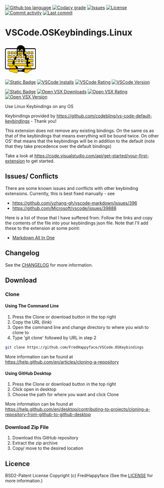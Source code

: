 [![Github top language](https://img.shields.io/github/languages/top/FredHappyface/VSCode.OSKeybindings.svg?style=for-the-badge&cacheSeconds=28800)](../../)
[![Codacy grade](https://img.shields.io/codacy/grade/16d1e949f0c64918abca200bf4c5d71b.svg?style=for-the-badge&cacheSeconds=28800)](https://www.codacy.com/manual/FredHappyface/VSCode.OSKeybindings)
[![Issues](https://img.shields.io/github/issues/FredHappyface/VSCode.OSKeybindings.svg?style=for-the-badge&cacheSeconds=28800)](../../issues)
[![License](https://img.shields.io/github/license/FredHappyface/VSCode.OSKeybindings.svg?style=for-the-badge&cacheSeconds=28800)](/LICENSE.md)
[![Commit activity](https://img.shields.io/github/commit-activity/m/FredHappyface/VSCode.OSKeybindings.svg?style=for-the-badge&cacheSeconds=28800)](../../commits/master)
[![Last commit](https://img.shields.io/github/last-commit/FredHappyface/VSCode.OSKeybindings.svg?style=for-the-badge&cacheSeconds=28800)](../../commits/master)

# VSCode.OSKeybindings.Linux

<img src="https://raw.githubusercontent.com/FredHappyface/VSCode.OSKeybindings/master/linuxkeybindings/Linux.png" alt="Project Icon" width="100">

[![Static Badge](https://img.shields.io/badge/Linux_Keybindings-VSCode_Marketplace-purple?style=for-the-badge&cacheSeconds=28800)](https://marketplace.visualstudio.com/items?itemName=fredhappyface.linuxkeybindings)
[![VSCode Installs](https://img.shields.io/visual-studio-marketplace/i/fredhappyface.linuxkeybindings.svg?style=for-the-badge&cacheSeconds=28800)](https://marketplace.visualstudio.com/items?itemName=fredhappyface.linuxkeybindings)
[![VSCode Rating](https://img.shields.io/visual-studio-marketplace/stars/fredhappyface.linuxkeybindings.svg?style=for-the-badge&cacheSeconds=28800)](https://marketplace.visualstudio.com/items?itemName=fredhappyface.linuxkeybindings)
[![VSCode Version](https://img.shields.io/visual-studio-marketplace/v/fredhappyface.linuxkeybindings.svg?style=for-the-badge&cacheSeconds=28800)](https://marketplace.visualstudio.com/items?itemName=fredhappyface.linuxkeybindings)

[![Static Badge](https://img.shields.io/badge/Linux_Keybindings-Open_VSX-purple?style=for-the-badge&cacheSeconds=28800)](https://open-vsx.org/extension/fredhappyface/linuxkeybindings)
[![Open VSX Downloads](https://img.shields.io/open-vsx/dt/fredhappyface/linuxkeybindings.svg?style=for-the-badge&cacheSeconds=28800)](https://open-vsx.org/extension/fredhappyface/linuxkeybindings)
[![Open VSX Rating](https://img.shields.io/open-vsx/stars/fredhappyface/linuxkeybindings.svg?style=for-the-badge&cacheSeconds=28800)](https://open-vsx.org/extension/fredhappyface/linuxkeybindings)
[![Open VSX Version](https://img.shields.io/open-vsx/v/fredhappyface/linuxkeybindings.svg?style=for-the-badge&cacheSeconds=28800)](https://open-vsx.org/extension/fredhappyface/linuxkeybindings)

Use Linux Keybindings on any OS

Keybindings provided by https://github.com/codebling/vs-code-default-keybindings - Thank you!

This extension does not remove any existing bindings. On the same os as that of
the keybindings that means everything will be bound twice. On other OS' that
means that the keybindings will be in addition to the default (note that they
take precedence over the default bindings)

Take a look at https://code.visualstudio.com/api/get-started/your-first-extension
to get started.

## Issues/ Conflicts

There are some known issues and conflicts with other keybinding extensions.
Currently, this is best fixed manually - see

- https://github.com/yzhang-gh/vscode-markdown/issues/396
- https://github.com/Microsoft/vscode/issues/39888

Here is a list of those that I have suffered from. Follow the links and copy the
contents of the file into your keybindings json file. Note that I'll add these
to the extension at some point:

- [Markdown All In One](https://github.com/FredHappyface/VSCode.OSKeybindings/blob/master/MarkdownAllInOne.json)

## Changelog
See the [CHANGELOG](https://github.com/FredHappyface/VSCode.OSKeybindings/blob/master/linuxkeybindings/CHANGELOG.md) for more information.

## Download

### Clone

#### Using The Command Line

1. Press the Clone or download button in the top right
2. Copy the URL (link)
3. Open the command line and change directory to where you wish to
clone to
4. Type 'git clone' followed by URL in step 2

```bash
git clone https://github.com/FredHappyface/VSCode.OSKeybindings
```

More information can be found at
<https://help.github.com/en/articles/cloning-a-repository>

#### Using GitHub Desktop

1. Press the Clone or download button in the top right
2. Click open in desktop
3. Choose the path for where you want and click Clone

More information can be found at
<https://help.github.com/en/desktop/contributing-to-projects/cloning-a-repository-from-github-to-github-desktop>

### Download Zip File

1. Download this GitHub repository
2. Extract the zip archive
3. Copy/ move to the desired location

## Licence
BSD2-Patent License
Copyright (c) FredHappyface
(See the [LICENSE](https://github.com/FredHappyface/VSCode.OSKeybindings/blob/master/LICENSE.md) for more information.)
